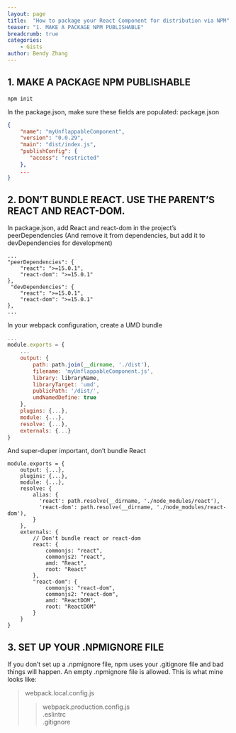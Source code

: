 ```yaml
---
layout: page
title:  "How to package your React Component for distribution via NPM"
teaser: "1. MAKE A PACKAGE NPM PUBLISHABLE"
breadcrumb: true
categories:
    - Gists
author: Bendy Zhang
---
```


## 1. MAKE A PACKAGE NPM PUBLISHABLE
`npm init`

In the package.json, make sure these fields are populated:
package.json
```json
{
    "name": "myUnflappableComponent",
    "version": "0.0.29",
    "main": "dist/index.js",
    "publishConfig": {
       "access": "restricted"
    },
    ...
}
```

## 2. DON’T BUNDLE REACT. USE THE PARENT’S REACT AND REACT-DOM.
In package.json, add React and react-dom in the project’s peerDependencies (And remove it from dependencies, but add it to devDependencies for development)
```
...
"peerDependencies": {      
    "react": ">=15.0.1",
    "react-dom": ">=15.0.1"
},
 "devDependencies": {      
    "react": ">=15.0.1",      
    "react-dom": ">=15.0.1"  
},  
...
```
In your webpack configuration, create a UMD bundle
```javascript
...
module.exports = {  
    ...  
    output: {      
        path: path.join(__dirname, './dist'),      
        filename: 'myUnflappableComponent.js',      
        library: libraryName,      
        libraryTarget: 'umd',      
        publicPath: '/dist/',      
        umdNamedDefine: true  
    },  
    plugins: {...}, 
    module: {...},  
    resolve: {...},  
    externals: {...} 
}
```
And super-duper important, don’t bundle React
```
module.exports = {  
    output: {...},  
    plugins: {...},  
    module: {...},  
    resolve: {      
        alias: {          
          'react': path.resolve(__dirname, './node_modules/react'),
          'react-dom': path.resolve(__dirname, './node_modules/react-dom'),      
        }  
    },  
    externals: {      
        // Don't bundle react or react-dom      
        react: {          
            commonjs: "react",          
            commonjs2: "react",          
            amd: "React",          
            root: "React"      
        },      
        "react-dom": {          
            commonjs: "react-dom",          
            commonjs2: "react-dom",          
            amd: "ReactDOM",          
            root: "ReactDOM"      
        }  
    } 
}
```

## 3. SET UP YOUR .NPMIGNORE FILE

If you don’t set up a .npmignore file, npm uses your .gitignore file and bad things will happen. An empty .npmignore file is allowed. This is what mine looks like:

> webpack.local.config.js  
>>webpack.production.config.js  
>>.eslintrc   
>>.gitignore

